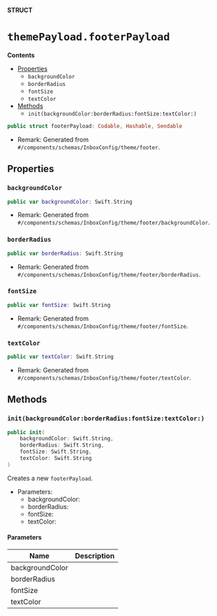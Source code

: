 **STRUCT**

# `themePayload.footerPayload`

**Contents**

- [Properties](#properties)
  - `backgroundColor`
  - `borderRadius`
  - `fontSize`
  - `textColor`
- [Methods](#methods)
  - `init(backgroundColor:borderRadius:fontSize:textColor:)`

```swift
public struct footerPayload: Codable, Hashable, Sendable
```

- Remark: Generated from `#/components/schemas/InboxConfig/theme/footer`.

## Properties
### `backgroundColor`

```swift
public var backgroundColor: Swift.String
```

- Remark: Generated from `#/components/schemas/InboxConfig/theme/footer/backgroundColor`.

### `borderRadius`

```swift
public var borderRadius: Swift.String
```

- Remark: Generated from `#/components/schemas/InboxConfig/theme/footer/borderRadius`.

### `fontSize`

```swift
public var fontSize: Swift.String
```

- Remark: Generated from `#/components/schemas/InboxConfig/theme/footer/fontSize`.

### `textColor`

```swift
public var textColor: Swift.String
```

- Remark: Generated from `#/components/schemas/InboxConfig/theme/footer/textColor`.

## Methods
### `init(backgroundColor:borderRadius:fontSize:textColor:)`

```swift
public init(
    backgroundColor: Swift.String,
    borderRadius: Swift.String,
    fontSize: Swift.String,
    textColor: Swift.String
)
```

Creates a new `footerPayload`.

- Parameters:
  - backgroundColor:
  - borderRadius:
  - fontSize:
  - textColor:

#### Parameters

| Name | Description |
| ---- | ----------- |
| backgroundColor |  |
| borderRadius |  |
| fontSize |  |
| textColor |  |